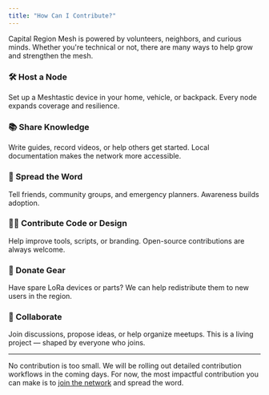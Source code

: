 ```yaml
---
title: "How Can I Contribute?"
---
```


Capital Region Mesh is powered by volunteers, neighbors, and curious minds. Whether you're technical or not, there are many ways to help grow and strengthen the mesh.

### 🛠️ Host a Node
Set up a Meshtastic device in your home, vehicle, or backpack. Every node expands coverage and resilience.

### 📚 Share Knowledge
Write guides, record videos, or help others get started. Local documentation makes the network more accessible.

### 💬 Spread the Word
Tell friends, community groups, and emergency planners. Awareness builds adoption.

### 🧑‍💻 Contribute Code or Design
Help improve tools, scripts, or branding. Open-source contributions are always welcome.

### 🎁 Donate Gear
Have spare LoRa devices or parts? We can help redistribute them to new users in the region.

### 🤝 Collaborate
Join discussions, propose ideas, or help organize meetups. This is a living project — shaped by everyone who joins.

---

No contribution is too small. We will be rolling out detailed contribution workflows in the coming days. For now, the most impactful contribution you can make is to [join the network](../join/) and spread the word.
